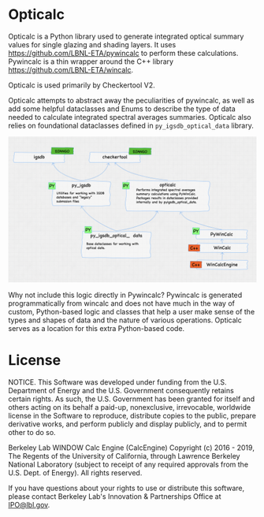 # Opticalc

Opticalc is a Python library used to generate integrated optical summary values for single glazing and shading layers.
It uses https://github.com/LBNL-ETA/pywincalc to perform these calculations. Pywincalc is a thin wrapper around the C++
library https://github.com/LBNL-ETA/wincalc. 

Opticalc is used primarily by Checkertool V2. 

Opticalc attempts to abstract away the peculiarities of pywincalc, 
as well as add some helpful dataclasses and Enums to describe the type of data needed to calculate 
integrated spectral averages summaries. Opticalc also relies on foundational dataclasses defined in `py_igsdb_optical_data`
library.

![Image of the relationship betweeo Optical and related python libraries](resources/related-libraries.png)

Why not include this logic directly in Pywincalc? Pywincalc is generated programmatically from wincalc and does 
not have much in the way of custom, Python-based logic and classes that help a user make sense of the types and shapes
of data and the nature of various operations. Opticalc serves as a location for this extra Python-based code.




# License

NOTICE. This Software was developed under funding from the U.S. Department of Energy and the U.S. Government
consequently retains certain rights. As such, the U.S. Government has been granted for itself and others acting on its
behalf a paid-up, nonexclusive, irrevocable, worldwide license in the Software to reproduce, distribute copies to the
public, prepare derivative works, and perform publicly and display publicly, and to permit other to do so.

Berkeley Lab WINDOW Calc Engine (CalcEngine) Copyright (c) 2016 - 2019, The Regents of the University of California,
through Lawrence Berkeley National Laboratory (subject to receipt of any required approvals from the U.S. Dept. of
Energy). All rights reserved.

If you have questions about your rights to use or distribute this software, please contact Berkeley Lab's Innovation &
Partnerships Office at IPO@lbl.gov.

